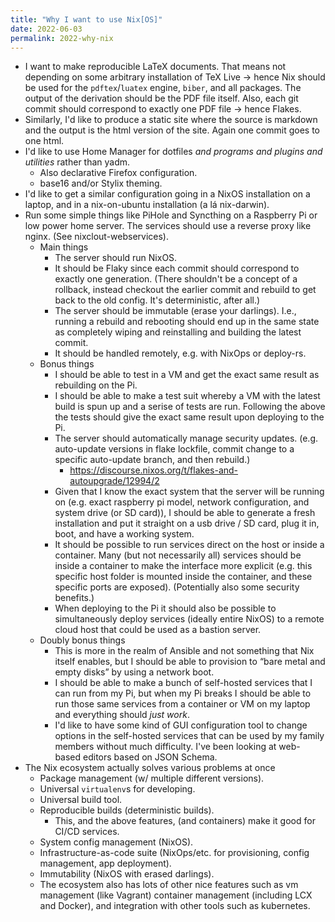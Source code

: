 ```yaml
---
title: "Why I want to use Nix[OS]"
date: 2022-06-03
permalink: 2022-why-nix
---
```


- I want to make reproducible LaTeX documents. That means not depending on some
  arbitrary installation of TeX Live → hence Nix should be used for the
  `pdftex`/`luatex` engine, `biber`, and all packages. The output of the
  derivation should be the PDF file itself. Also, each git commit should
  correspond to exactly one PDF file → hence Flakes.
- Similarly, I'd like to produce a static site where the source is markdown and
  the output is the html version of the site. Again one commit goes to one html.
- I'd like to use Home Manager for dotfiles *and programs and plugins and
  utilities* rather than yadm.
    - Also declarative Firefox configuration.
    - base16 and/or Stylix theming.
- I'd like to get a similar configuration going in a NixOS installation on a
  laptop, and in a nix-on-ubuntu installation (a lá nix-darwin).
- Run some simple things like PiHole and Syncthing on a Raspberry Pi or low
  power home server. The services should use a reverse proxy like nginx. (See
  nixclout-webservices).
  - Main things
      - The server should run NixOS.
      - It should be Flaky since each commit should correspond to exactly one
        generation. (There shouldn't be a concept of a rollback, instead
        checkout the earlier commit and rebuild to get back to the old config.
        It's deterministic, after all.)
      - The server should be immutable (erase your darlings). I.e., running a
        rebuild and rebooting should end up in the same state as completely
        wiping and reinstalling and building the latest commit.
      - It should be handled remotely, e.g. with NixOps or deploy-rs.
  - Bonus things
    - I should be able to test in a VM and get the exact same result as
      rebuilding on the Pi.
    - I should be able to make a test suit whereby a VM with the latest build
      is spun up and a serise of tests are run. Following the above the tests
      should give the exact same result upon deploying to the Pi.
    - The server should automatically manage security updates. (e.g. auto-update
      versions in flake lockfile, commit change to a specific auto-update
      branch, and then rebuild.)
      - https://discourse.nixos.org/t/flakes-and-autoupgrade/12994/2
    - Given that I know the exact system that the server will be running on
      (e.g. exact raspberry pi model, network configuration, and system drive
      (or SD card)), I should be able to generate a fresh installation and put
      it straight on a usb drive / SD card, plug it in, boot, and have a working
      system.
    - It should be possible to run services direct on the host or inside a
      container. Many (but not necessarily all) services should be inside a
      container to make the interface more explicit (e.g. this specific host
      folder is mounted inside the container, and these specific ports are
      exposed). (Potentially also some security benefits.)
    - When deploying to the Pi it should also be possible to simultaneously
      deploy services (ideally entire NixOS) to a remote cloud host that could
      be used as a bastion server.
  - Doubly bonus things
    - This is more in the realm of Ansible and not something that Nix itself
      enables, but I should be able to provision to “bare metal and empty disks”
      by using a network boot.
    - I should be able to make a bunch of self-hosted services that I can run
      from my Pi, but when my Pi breaks I should be able to run those same
      services from a container or VM on my laptop and everything should *just
      work*.
    - I'd like to have some kind of GUI configuration tool to change options in
      the self-hosted services that can be used by my family members without
      much difficulty. I've been looking at web-based editors based on JSON
      Schema.
- The Nix ecosystem actually solves various problems at once
  - Package management (w/ multiple different versions).
  - Universal `virtualenv`s for developing.
  - Universal build tool.
  - Reproducible builds (deterministic builds).
    - This, and the above features, (and containers) make it good for CI/CD
      services.
  - System config management (NixOS).
  - Infrastructure-as-code suite (NixOps/etc. for provisioning, config
    management, app deployment).
  - Immutability (NixOS with erased darlings).
  - The ecosystem also has lots of other nice features such as vm management
    (like Vagrant) container management (including LCX and Docker), and
    integration with other tools such as kubernetes.

